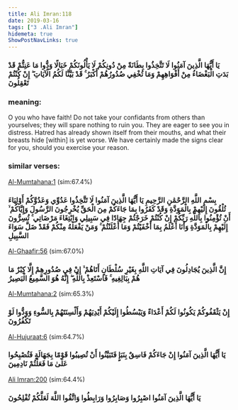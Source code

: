 ```yaml
---
title: Ali Imran:118
date: 2019-03-16
tags: ["3 .Ali Imran"]
hidemeta: true 
ShowPostNavLinks: true 
---
```

### يَا أَيُّهَا الَّذِينَ آمَنُوا لَا تَتَّخِذُوا بِطَانَةً مِنْ دُونِكُمْ لَا يَأْلُونَكُمْ خَبَالًا وَدُّوا مَا عَنِتُّمْ قَدْ بَدَتِ الْبَغْضَاءُ مِنْ أَفْوَاهِهِمْ وَمَا تُخْفِي صُدُورُهُمْ أَكْبَرُ ۚ قَدْ بَيَّنَّا لَكُمُ الْآيَاتِ ۖ إِنْ كُنْتُمْ تَعْقِلُونَ
### meaning: 
O you who have faith! Do not take your confidants from others than yourselves; they will spare nothing to ruin you. They are eager to see you in distress. Hatred has already shown itself from their mouths, and what their breasts hide [within] is yet worse. We have certainly made the signs clear for you, should you exercise your reason.
### similar verses: 

[Al-Mumtahana:1](/60/1) (sim:67.4%)

### بِسْمِ اللَّهِ الرَّحْمَٰنِ الرَّحِيمِ يَا أَيُّهَا الَّذِينَ آمَنُوا لَا تَتَّخِذُوا عَدُوِّي وَعَدُوَّكُمْ أَوْلِيَاءَ تُلْقُونَ إِلَيْهِمْ بِالْمَوَدَّةِ وَقَدْ كَفَرُوا بِمَا جَاءَكُمْ مِنَ الْحَقِّ يُخْرِجُونَ الرَّسُولَ وَإِيَّاكُمْ ۙ أَنْ تُؤْمِنُوا بِاللَّهِ رَبِّكُمْ إِنْ كُنْتُمْ خَرَجْتُمْ جِهَادًا فِي سَبِيلِي وَابْتِغَاءَ مَرْضَاتِي ۚ تُسِرُّونَ إِلَيْهِمْ بِالْمَوَدَّةِ وَأَنَا أَعْلَمُ بِمَا أَخْفَيْتُمْ وَمَا أَعْلَنْتُمْ ۚ وَمَنْ يَفْعَلْهُ مِنْكُمْ فَقَدْ ضَلَّ سَوَاءَ السَّبِيلِ

[Al-Ghaafir:56](/40/56) (sim:67.0%)

### إِنَّ الَّذِينَ يُجَادِلُونَ فِي آيَاتِ اللَّهِ بِغَيْرِ سُلْطَانٍ أَتَاهُمْ ۙ إِنْ فِي صُدُورِهِمْ إِلَّا كِبْرٌ مَا هُمْ بِبَالِغِيهِ ۚ فَاسْتَعِذْ بِاللَّهِ ۖ إِنَّهُ هُوَ السَّمِيعُ الْبَصِيرُ

[Al-Mumtahana:2](/60/2) (sim:65.3%)

### إِنْ يَثْقَفُوكُمْ يَكُونُوا لَكُمْ أَعْدَاءً وَيَبْسُطُوا إِلَيْكُمْ أَيْدِيَهُمْ وَأَلْسِنَتَهُمْ بِالسُّوءِ وَوَدُّوا لَوْ تَكْفُرُونَ

[Al-Hujuraat:6](/49/6) (sim:64.7%)

### يَا أَيُّهَا الَّذِينَ آمَنُوا إِنْ جَاءَكُمْ فَاسِقٌ بِنَبَإٍ فَتَبَيَّنُوا أَنْ تُصِيبُوا قَوْمًا بِجَهَالَةٍ فَتُصْبِحُوا عَلَىٰ مَا فَعَلْتُمْ نَادِمِينَ

[Ali Imran:200](/3/200) (sim:64.4%)

### يَا أَيُّهَا الَّذِينَ آمَنُوا اصْبِرُوا وَصَابِرُوا وَرَابِطُوا وَاتَّقُوا اللَّهَ لَعَلَّكُمْ تُفْلِحُونَ
